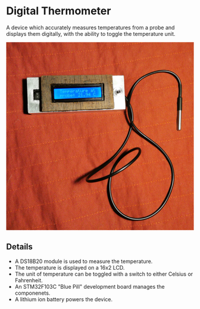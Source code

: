 # Digital Thermometer
A device which accurately measures temperatures from a probe and displays them digitally, with
the ability to toggle the temperature unit.

![](https://github.com/BenHenderson09/Digital-Thermometer/blob/master/thermometer.jpg)

## Details
- A DS18B20 module is used to measure the temperature. 
- The temperature is displayed on a 16x2 LCD.
- The unit of temperature can be toggled with a switch to either Celsius or Fahrenheit.
- An STM32F103C "Blue Pill" development board manages the componenets.
- A lithium ion battery powers the device.
